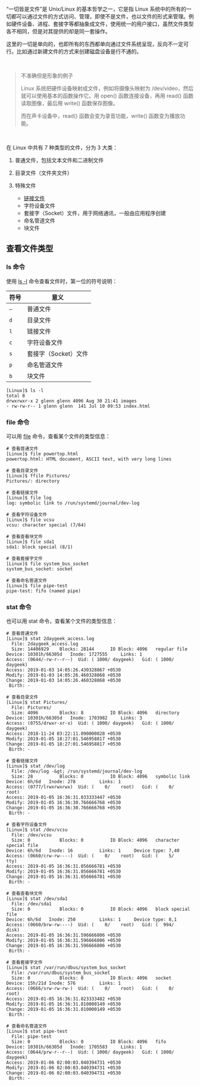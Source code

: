 
‍

“一切皆是文件”是 Unix/Linux 的基本哲学之一，它是指 Linux 系统中的所有的一切都可以通过文件的方式访问、管理，即使不是文件，也以文件的形式来管理。例如硬件设备、进程、套接字等都抽象成文件，使用统一的用户接口，虽然文件类型各不相同，但是对其提供的却是同一套操作。

这里的一切是单向的，也即所有的东西都单向通过文件系统呈现，反向不一定可行。比如通过新建文件的方式来创建磁盘设备是行不通的。

‍

> 不准确但是形象的例子
>
> Linux 系统把硬件设备映射成文件，例如将摄像头映射为 /dev/video，然后就可以使用基本的函数操作它。用 open() 函数连接设备，再用 read() 函数读取图像，最后用 write() 函数保存图像。
>
> 而在声卡设备中，read() 函数会变为录音功能，write() 函数变为播放功能。

‍

在 Linux 中共有 7 种类型的文件，分为 3 大类：

1. 普通文件，包括文本文件和二进制文件
2. 目录文件（文件夹文件）
3. 特殊文件

    - [链接文件](https://gnu-linux.readthedocs.io/zh/latest/Chapter03/00_link.html)
    - 字符设备文件
    - 套接字（Socket）文件，用于网络通讯，一般由应用程序创建
    - 命名管道文件
    - 块文件

## 查看文件类型

### ls 命令

使用 [ls -l](https://gnu-linux.readthedocs.io/zh/latest/Chapter01/00_ls.html#cmd-ls) 命令查看文件时，第一位的符号说明：

|符号|意义|
| ------| ----------------------|
|​`–`​|普通文件|
|​`d`​|目录文件|
|​`l`​|链接文件|
|​`c`​|字符设备文件|
|​`s`​|套接字（Socket）文件|
|​`p`​|命名管道文件|
|​`b`​|块文件|

```
[Linux]$ ls -l
total 8
drwxrwxr-x 2 glenn glenn 4096 Aug 30 21:41 images
- rw-rw-r-- 1 glenn glenn  141 Jul 10 09:53 index.html
```

### file 命令

可以用 [file](https://gnu-linux.readthedocs.io/zh/latest/Chapter01/00_file.html#cmd-file) 命令，查看某个文件的类型信息：

```
# 查看普通文件
[Linux]$ file powertop.html
powertop.html: HTML document, ASCII text, with very long lines

# 查看目录文件
[Linux]$ ffile Pictures/
Pictures/: directory

# 查看链接文件
[Linux]$ file log
log: symbolic link to /run/systemd/journal/dev-log

# 查看字符设备文件
[Linux]$ file vcsu
vcsu: character special (7/64)

# 查看查看块文件
[Linux]$ file sda1
sda1: block special (8/1)

# 查看套接字文件
[Linux]$ file system_bus_socket
system_bus_socket: socket

# 查看命名管道文件
[Linux]$ file pipe-test
pipe-test: fifo (named pipe)
```

### stat 命令

也可以用 stat 命令，查看某个文件的类型信息：

```
# 查看普通文件
[Linux]$ stat 2daygeek_access.log
  File: 2daygeek_access.log
  Size: 14406929    Blocks: 28144      IO Block: 4096   regular file
Device: 10301h/66305d   Inode: 1727555     Links: 1
Access: (0644/-rw-r--r--)  Uid: ( 1000/ daygeek)   Gid: ( 1000/ daygeek)
Access: 2019-01-03 14:05:26.430328867 +0530
Modify: 2019-01-03 14:05:26.460328868 +0530
Change: 2019-01-03 14:05:26.460328868 +0530
 Birth: -

# 查看目录文件
[Linux]$ stat Pictures/
  File: Pictures/
  Size: 4096        Blocks: 8          IO Block: 4096   directory
Device: 10301h/66305d   Inode: 1703982     Links: 3
Access: (0755/drwxr-xr-x)  Uid: ( 1000/ daygeek)   Gid: ( 1000/ daygeek)
Access: 2018-11-24 03:22:11.090000828 +0530
Modify: 2019-01-05 18:27:01.546958817 +0530
Change: 2019-01-05 18:27:01.546958817 +0530
 Birth: -

# 查看链接文件
[Linux]$ stat /dev/log
  File: /dev/log -&gt; /run/systemd/journal/dev-log
  Size: 28          Blocks: 0          IO Block: 4096   symbolic link
Device: 6h/6d   Inode: 278         Links: 1
Access: (0777/lrwxrwxrwx)  Uid: (    0/    root)   Gid: (    0/    root)
Access: 2019-01-05 16:36:31.033333447 +0530
Modify: 2019-01-05 16:36:30.766666768 +0530
Change: 2019-01-05 16:36:30.766666768 +0530
 Birth: -

# 查看字符设备文件
[Linux]$ stat /dev/vcsu
  File: /dev/vcsu
  Size: 0           Blocks: 0          IO Block: 4096   character special file
Device: 6h/6d   Inode: 16          Links: 1     Device type: 7,40
Access: (0660/crw-rw----)  Uid: (    0/    root)   Gid: (    5/     tty)
Access: 2019-01-05 16:36:31.056666781 +0530
Modify: 2019-01-05 16:36:31.056666781 +0530
Change: 2019-01-05 16:36:31.056666781 +0530
 Birth: -

# 查看查看块文件
[Linux]$ stat /dev/sda1
  File: /dev/sda1
  Size: 0           Blocks: 0          IO Block: 4096   block special file
Device: 6h/6d   Inode: 250         Links: 1     Device type: 8,1
Access: (0660/brw-rw----)  Uid: (    0/    root)   Gid: (  994/    disk)
Access: 2019-01-05 16:36:31.596666806 +0530
Modify: 2019-01-05 16:36:31.596666806 +0530
Change: 2019-01-05 16:36:31.596666806 +0530
 Birth: -

# 查看套接字文件
[Linux]$ stat /var/run/dbus/system_bus_socket
  File: /var/run/dbus/system_bus_socket
  Size: 0           Blocks: 0          IO Block: 4096   socket
Device: 15h/21d Inode: 576         Links: 1
Access: (0666/srw-rw-rw-)  Uid: (    0/    root)   Gid: (    0/    root)
Access: 2019-01-05 16:36:31.823333482 +0530
Modify: 2019-01-05 16:36:31.810000149 +0530
Change: 2019-01-05 16:36:31.810000149 +0530
 Birth: -

# 查看命名管道文件
[Linux]$ stat pipe-test
  File: pipe-test
  Size: 0           Blocks: 0          IO Block: 4096   fifo
Device: 10301h/66305d   Inode: 1705583     Links: 1
Access: (0644/prw-r--r--)  Uid: ( 1000/ daygeek)   Gid: ( 1000/ daygeek)
Access: 2019-01-06 02:00:03.040394731 +0530
Modify: 2019-01-06 02:00:03.040394731 +0530
Change: 2019-01-06 02:00:03.040394731 +0530
 Birth: -
```
